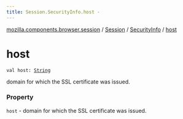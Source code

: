 ```yaml
---
title: Session.SecurityInfo.host - 
---
```


[mozilla.components.browser.session](../../index.html) / [Session](../index.html) / [SecurityInfo](index.html) / [host](./host.html)

# host

`val host: `[`String`](https://kotlinlang.org/api/latest/jvm/stdlib/kotlin/-string/index.html)

domain for which the SSL certificate was issued.

### Property

`host` - domain for which the SSL certificate was issued.